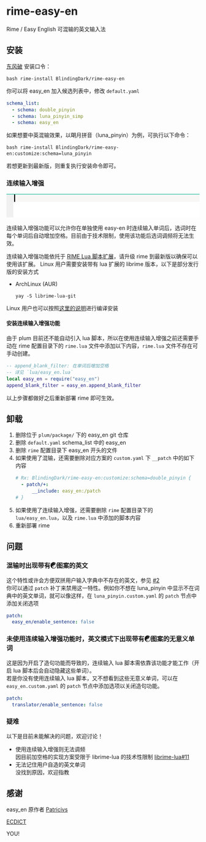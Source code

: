 # rime-easy-en
Rime / Easy English 可混输的英文输入法

## 安装
[东风破](https://github.com/rime/plum) 安装口令：

``` shell
bash rime-install BlindingDark/rime-easy-en
```

你可以将 easy_en 加入候选列表中，修改 `default.yaml`

``` yaml
schema_list:
  - schema: double_pinyin
  - schema: luna_pinyin_simp
  - schema: easy_en
```

如果想要中英混输效果，以朙月拼音（luna_pinyin）为例，可执行以下命令：

``` shell
bash rime-install BlindingDark/rime-easy-en:customize:schema=luna_pinyin
```

若想更新到最新版，则重复执行安装命令即可。

### 连续输入增强

![](images/continuous-input-enhancement.gif)

连续输入增强功能可以允许你在单独使用 easy-en 时连续输入单词后，选词时在每个单词后自动增加空格。目前由于技术限制，使用该功能后选词调频将无法生效。

连续输入增强功能依托于 [RIME Lua 脚本扩展](https://github.com/hchunhui/librime-lua)，请升级 rime 到最新版以确保可以使用该扩展。
Linux 用户需要安装带有 lua 扩展的 librime 版本，以下是部分发行版的安装方式

- ArchLinux (AUR)
  ``` shell
  yay -S librime-lua-git
  ```

Linux 用户也可以按照[这里的说明](https://github.com/hchunhui/librime-lua#instructions)进行编译安装

#### 安装连续输入增强功能

由于 plum 目前还不能自动引入 lua 脚本，所以在使用连续输入增强之前还需要手动在 rime 配置目录下的 `rime.lua` 文件中添加以下内容，`rime.lua` 文件不存在可手动创建。

``` lua
-- append_blank_filter: 在单词后增加空格
-- 详见 `lua/easy_en.lua`
local easy_en = require("easy_en")
append_blank_filter = easy_en.append_blank_filter
```

以上步骤都做好之后重新部署 rime 即可生效。

## 卸载

1. 删除位于 `plum/package/` 下的 easy_en git 仓库
1. 删除 `default.yaml` schema_list 中的 easy_en
1. 删除 `rime` 配置目录下 easy_en 开头的文件
1. 如果使用了混输，还需要删除对应方案的 `custom.yaml` 下 `__patch` 中的如下内容
   ```yaml
   # Rx: BlindingDark/rime-easy-en:customize:schema=double_pinyin {
     - patch/+:
         __include: easy_en:/patch
   # }
   ```
1. 如果使用了连续输入增强，还需要删除 `rime` 配置目录下的 `lua/easy_en.lua`，以及 `rime.lua` 中添加的脚本内容
1. 重新部署 rime

## 问题

### 混输时出现带有☯图案的英文

这个特性或许会方便双拼用户输入字典中不存在的英文，参见 [#2](https://github.com/BlindingDark/rime-easy-en/issues/2)  
你可以通过 `patch` 补丁来禁用这一特性。例如你不想在 luna_pinyin 中显示不在词典中的英文单词，就可以像这样，在 `luna_pinyin.custom.yaml` 的 `patch` 节点中添加关闭选项  

```yaml
patch:
  easy_en/enable_sentence: false
```

### 未使用连续输入增强功能时，英文模式下出现带有☯图案的无意义单词

这是因为开启了造句功能而导致的，连续输入 lua 脚本需依靠该功能才能工作（开启 lua 脚本后会自动隐藏这些单词）。  
若是你没有使用连续输入 lua 脚本，又不想看到这些无意义单词，可以在 `easy_en.custom.yaml` 的 `patch` 节点中添加选项以关闭造句功能。  

```yaml
patch:
  translator/enable_sentence: false
```

### 疑难

以下是目前未能解决的问题，欢迎讨论！

- 使用连续输入增强则无法调频  
  因目前加空格的实现方案受限于 librime-lua 的技术性限制 [librime-lua#11](https://github.com/hchunhui/librime-lua/issues/11)
- 无法记住用户自造的英文单词  
  没找到原因，欢迎指教

## 感谢

easy_en 原作者 [Patricivs](https://github.com/Patricivs)  

[ECDICT](https://github.com/skywind3000/ECDICT)  

YOU!
